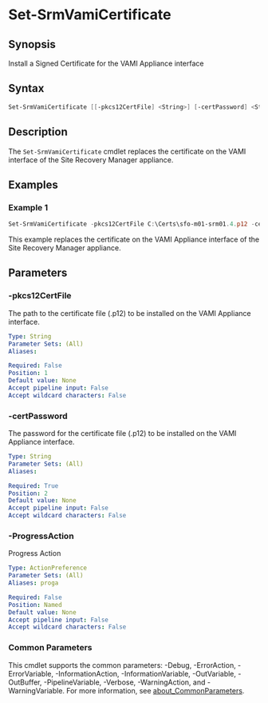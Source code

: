 # Set-SrmVamiCertificate

## Synopsis

Install a Signed Certificate for the VAMI Appliance interface

## Syntax

```powershell
Set-SrmVamiCertificate [[-pkcs12CertFile] <String>] [-certPassword] <String> [-ProgressAction <ActionPreference>] [<CommonParameters>]
```

## Description

The `Set-SrmVamiCertificate` cmdlet replaces the certificate on the VAMI interface of the Site Recovery
Manager appliance.

## Examples

### Example 1

```powershell
Set-SrmVamiCertificate -pkcs12CertFile C:\Certs\sfo-m01-srm01.4.p12 -certPassword VMw@re1!
```

This example replaces the certificate on the VAMI Appliance interface of the Site Recovery Manager appliance.

## Parameters

### -pkcs12CertFile

The path to the certificate file (.p12) to be installed on the VAMI Appliance interface.

```yaml
Type: String
Parameter Sets: (All)
Aliases:

Required: False
Position: 1
Default value: None
Accept pipeline input: False
Accept wildcard characters: False
```

### -certPassword

The password for the certificate file (.p12) to be installed on the VAMI Appliance interface.

```yaml
Type: String
Parameter Sets: (All)
Aliases:

Required: True
Position: 2
Default value: None
Accept pipeline input: False
Accept wildcard characters: False
```

### -ProgressAction

Progress Action

```yaml
Type: ActionPreference
Parameter Sets: (All)
Aliases: proga

Required: False
Position: Named
Default value: None
Accept pipeline input: False
Accept wildcard characters: False
```

### Common Parameters

This cmdlet supports the common parameters: -Debug, -ErrorAction, -ErrorVariable, -InformationAction, -InformationVariable, -OutVariable, -OutBuffer, -PipelineVariable, -Verbose, -WarningAction, and -WarningVariable. For more information, see [about_CommonParameters](http://go.microsoft.com/fwlink/?LinkID=113216).
